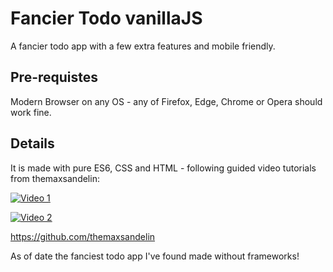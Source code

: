 # Fancier Todo vanillaJS

A fancier todo app with a few extra features and mobile friendly. 

## Pre-requistes

Modern Browser on any OS - any of Firefox, Edge, Chrome or Opera should work fine.

## Details

It is made with pure ES6, CSS and HTML - following guided video tutorials from themaxsandelin:

[![Video 1](https://www.youtube.com/watch?v=2wCpkOk2uCg&t=1s/0.jpg)](https://www.youtube.com/watch?v=2wCpkOk2uCg&t=1s/ "Video 1")

[![Video 2](https://www.youtube.com/watch?v=bGLZ2pwCaiI&t=1s/0.jpg)](https://www.youtube.com/watch?v=bGLZ2pwCaiI&t=1s/ "Video 2")


https://github.com/themaxsandelin

As of date the fanciest todo app I've found made without frameworks!
